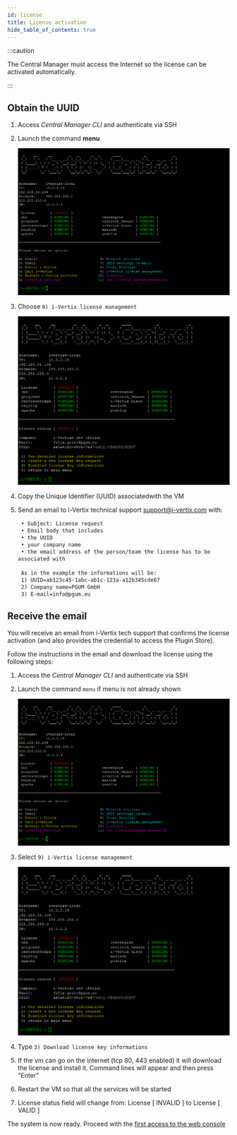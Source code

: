 ```yaml
---
id: license
title: License activation
hide_table_of_contents: true
---
```


:::caution

The Central Manager must access the Internet so the license can be activated automatically.

:::

## Obtain the UUID

1. Access *Central Manager CLI* and authenticate via SSH
2. Launch the command **menu**

   ![iVertix menu](../../assets/setup-startup-central-poller/central4_menu.png)

3. Choose `9) i-Vertix license management`

   ![License menu](../../assets/setup-startup-central-poller/central4_license.png)

4. Copy the Unique Identifier (UUID) associatedwith the VM
5. Send an email to i-Vertix technical support [support@i-vertix.com](support@i-vertix.com) with:

        • Subject: License request
        • Email body that includes
        • the UUID
        • your company name
        • the email address of the person/team the license has to be associated with

        As in the example the informations will be:
        1) UUID=ab123c45-1abc-ab1c-123a-a12b345cde67
        2) Company name=PGUM GmbH
        3) E-mail=info@pgum.eu

## Receive the email

You will receive an email from i-Vertix tech support that confirms the license activation (and also provides the credential to access the Plugin Store).

Follow the instructions in the email and download the license using the following steps:

1. Access the *Central Manager CLI* and authenticate via SSH
2. Launch the command `menu` if menu is not already shown

   ![iVertix menu](../../assets/setup-startup-central-poller/central4_menu.png)

3. Select `9) i-Vertix license management`

   ![License menu](../../assets/setup-startup-central-poller/central4_license.png)

4. Type `3) Download license key informations`
5. If the vm can go on the internet (tcp 80, 443 enabled) it will download the license and install it. Command lines will appear and then press "Enter"
6. Restart the VM so that all the services will be started
7. License status field will change from:
        License       [ INVALID ]
        to
        License       [ VALID ]

The system is now ready. Proceed with the [first access to the web console](../first-web-access/first-web-access.md)